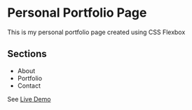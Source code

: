 # Personal Portfolio Page

This is my personal portfolio page created using CSS Flexbox

## Sections

- About
- Portfolio
- Contact

See [Live Demo](https://vinceybanez5521.github.io/personal-portfolio-repo/)
